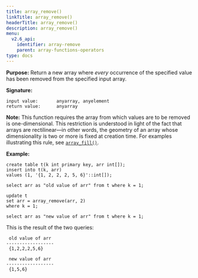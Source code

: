 ```yaml
---
title: array_remove()
linkTitle: array_remove()
headerTitle: array_remove()
description: array_remove()
menu:
  v2.6_api:
    identifier: array-remove
    parent: array-functions-operators
type: docs
---
```


**Purpose:** Return a new array where _every_ occurrence of the specified value has been removed from the specified input array.

**Signature:**
```
input value:       anyarray, anyelement
return value:      anyarray
```
**Note:** This function requires the array from which values are to be removed is one-dimensional. This restriction is understood in light of the fact that arrays are rectilinear—in other words, the geometry of an array whose dimensionality is two or more is fixed at creation time. For examples illustrating this rule, see [`array_fill()`](.././array-fill).

**Example:**
```plpgsql
create table t(k int primary key, arr int[]);
insert into t(k, arr)
values (1, '{1, 2, 2, 2, 5, 6}'::int[]);

select arr as "old value of arr" from t where k = 1;

update t
set arr = array_remove(arr, 2)
where k = 1;

select arr as "new value of arr" from t where k = 1;
```
This is the result of the two queries:
```
 old value of arr
------------------
 {1,2,2,2,5,6}

 new value of arr
------------------
 {1,5,6}
```
